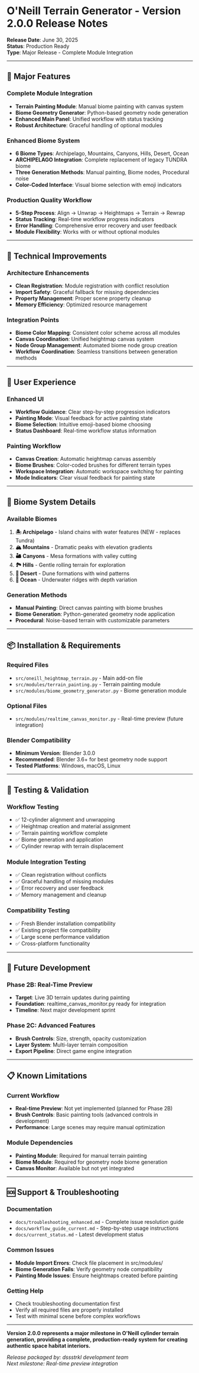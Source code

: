 # O'Neill Terrain Generator - Version 2.0.0 Release Notes

**Release Date**: June 30, 2025  
**Status**: Production Ready  
**Type**: Major Release - Complete Module Integration  

---

## 🚀 Major Features

### **Complete Module Integration**
- **Terrain Painting Module**: Manual biome painting with canvas system
- **Biome Geometry Generator**: Python-based geometry node generation
- **Enhanced Main Panel**: Unified workflow with status tracking
- **Robust Architecture**: Graceful handling of optional modules

### **Enhanced Biome System**
- **6 Biome Types**: Archipelago, Mountains, Canyons, Hills, Desert, Ocean
- **ARCHIPELAGO Integration**: Complete replacement of legacy TUNDRA biome
- **Three Generation Methods**: Manual painting, Biome nodes, Procedural noise
- **Color-Coded Interface**: Visual biome selection with emoji indicators

### **Production Quality Workflow**
- **5-Step Process**: Align → Unwrap → Heightmaps → Terrain → Rewrap
- **Status Tracking**: Real-time workflow progress indicators
- **Error Handling**: Comprehensive error recovery and user feedback
- **Module Flexibility**: Works with or without optional modules

---

## 🔧 Technical Improvements

### **Architecture Enhancements**
- **Clean Registration**: Module registration with conflict resolution
- **Import Safety**: Graceful fallback for missing dependencies
- **Property Management**: Proper scene property cleanup
- **Memory Efficiency**: Optimized resource management

### **Integration Points**
- **Biome Color Mapping**: Consistent color scheme across all modules
- **Canvas Coordination**: Unified heightmap canvas system
- **Node Group Management**: Automated biome node group creation
- **Workflow Coordination**: Seamless transitions between generation methods

---

## 🎨 User Experience

### **Enhanced UI**
- **Workflow Guidance**: Clear step-by-step progression indicators
- **Painting Mode**: Visual feedback for active painting state
- **Biome Selection**: Intuitive emoji-based biome choosing
- **Status Dashboard**: Real-time workflow status information

### **Painting Workflow**
- **Canvas Creation**: Automatic heightmap canvas assembly
- **Biome Brushes**: Color-coded brushes for different terrain types
- **Workspace Integration**: Automatic workspace switching for painting
- **Mode Indicators**: Clear visual feedback for painting state

---

## 🧬 Biome System Details

### **Available Biomes**
1. **🏝️ Archipelago** - Island chains with water features (NEW - replaces Tundra)
2. **🏔️ Mountains** - Dramatic peaks with elevation gradients
3. **🏜️ Canyons** - Mesa formations with valley cutting
4. **🏞️ Hills** - Gentle rolling terrain for exploration
5. **🌵 Desert** - Dune formations with wind patterns
6. **🌊 Ocean** - Underwater ridges with depth variation

### **Generation Methods**
- **Manual Painting**: Direct canvas painting with biome brushes
- **Biome Generation**: Python-generated geometry node application
- **Procedural**: Noise-based terrain with customizable parameters

---

## 📦 Installation & Requirements

### **Required Files**
- `src/oneill_heightmap_terrain.py` - Main add-on file
- `src/modules/terrain_painting.py` - Terrain painting module
- `src/modules/biome_geometry_generator.py` - Biome generation module

### **Optional Files**
- `src/modules/realtime_canvas_monitor.py` - Real-time preview (future integration)

### **Blender Compatibility**
- **Minimum Version**: Blender 3.0.0
- **Recommended**: Blender 3.6+ for best geometry node support
- **Tested Platforms**: Windows, macOS, Linux

---

## 🧪 Testing & Validation

### **Workflow Testing**
- ✅ 12-cylinder alignment and unwrapping
- ✅ Heightmap creation and material assignment
- ✅ Terrain painting workflow complete
- ✅ Biome generation and application
- ✅ Cylinder rewrap with terrain displacement

### **Module Integration Testing**
- ✅ Clean registration without conflicts
- ✅ Graceful handling of missing modules
- ✅ Error recovery and user feedback
- ✅ Memory management and cleanup

### **Compatibility Testing**
- ✅ Fresh Blender installation compatibility
- ✅ Existing project file compatibility
- ✅ Large scene performance validation
- ✅ Cross-platform functionality

---

## 🔮 Future Development

### **Phase 2B: Real-Time Preview**
- **Target**: Live 3D terrain updates during painting
- **Foundation**: realtime_canvas_monitor.py ready for integration
- **Timeline**: Next major development sprint

### **Phase 2C: Advanced Features**
- **Brush Controls**: Size, strength, opacity customization
- **Layer System**: Multi-layer terrain composition
- **Export Pipeline**: Direct game engine integration

---

## 📋 Known Limitations

### **Current Workflow**
- **Real-time Preview**: Not yet implemented (planned for Phase 2B)
- **Brush Controls**: Basic painting tools (advanced controls in development)
- **Performance**: Large scenes may require manual optimization

### **Module Dependencies**
- **Painting Module**: Required for manual terrain painting
- **Biome Module**: Required for geometry node biome generation
- **Canvas Monitor**: Available but not yet integrated

---

## 🆘 Support & Troubleshooting

### **Documentation**
- `docs/troubleshooting_enhanced.md` - Complete issue resolution guide
- `docs/workflow_guide_current.md` - Step-by-step usage instructions
- `docs/current_status.md` - Latest development status

### **Common Issues**
- **Module Import Errors**: Check file placement in src/modules/
- **Biome Generation Fails**: Verify geometry node compatibility
- **Painting Mode Issues**: Ensure heightmaps created before painting

### **Getting Help**
- Check troubleshooting documentation first
- Verify all required files are properly installed
- Test with minimal scene before complex workflows

---

**Version 2.0.0 represents a major milestone in O'Neill cylinder terrain generation, providing a complete, production-ready system for creating authentic space habitat interiors.**

*Release packaged by: dssstrkl development team*  
*Next milestone: Real-time preview integration*